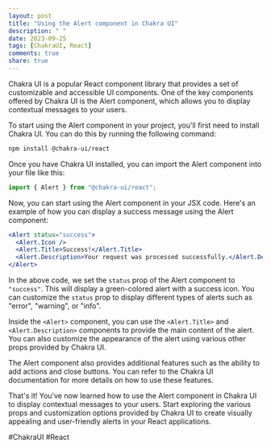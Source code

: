 ```yaml
---
layout: post
title: "Using the Alert component in Chakra UI"
description: " "
date: 2023-09-25
tags: [ChakraUI, React]
comments: true
share: true
---
```


Chakra UI is a popular React component library that provides a set of customizable and accessible UI components. One of the key components offered by Chakra UI is the Alert component, which allows you to display contextual messages to your users.

To start using the Alert component in your project, you'll first need to install Chakra UI. You can do this by running the following command:

```bash
npm install @chakra-ui/react
```

Once you have Chakra UI installed, you can import the Alert component into your file like this:

```javascript
import { Alert } from "@chakra-ui/react";
```

Now, you can start using the Alert component in your JSX code. Here's an example of how you can display a success message using the Alert component:

```jsx
<Alert status="success">
  <Alert.Icon />
  <Alert.Title>Success!</Alert.Title>
  <Alert.Description>Your request was processed successfully.</Alert.Description>
</Alert>
```

In the above code, we set the `status` prop of the Alert component to `"success"`. This will display a green-colored alert with a success icon. You can customize the `status` prop to display different types of alerts such as "error", "warning", or "info".

Inside the `<Alert>` component, you can use the `<Alert.Title>` and `<Alert.Description>` components to provide the main content of the alert. You can also customize the appearance of the alert using various other props provided by Chakra UI.

The Alert component also provides additional features such as the ability to add actions and close buttons. You can refer to the Chakra UI documentation for more details on how to use these features.

That's it! You've now learned how to use the Alert component in Chakra UI to display contextual messages to your users. Start exploring the various props and customization options provided by Chakra UI to create visually appealing and user-friendly alerts in your React applications.

#ChakraUI #React